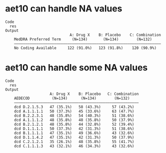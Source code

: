 # aet10 can handle NA values

    Code
      res
    Output
                                 A: Drug X    B: Placebo    C: Combination
        MedDRA Preferred Term     (N=134)       (N=134)        (N=132)    
        ——————————————————————————————————————————————————————————————————
        No Coding Available     122 (91.0%)   123 (91.8%)    120 (90.9%)  

# aet10 can handle some NA values

    Code
      res
    Output
                        A: Drug X    B: Placebo   C: Combination
        AEDECOD          (N=134)      (N=134)        (N=132)    
        ————————————————————————————————————————————————————————
        dcd D.2.1.5.3   47 (35.1%)   58 (43.3%)     57 (43.2%)  
        dcd A.1.1.1.1   50 (37.3%)   45 (33.6%)     63 (47.7%)  
        dcd B.2.2.3.1   48 (35.8%)   54 (40.3%)     51 (38.6%)  
        dcd A.1.1.1.2   48 (35.8%)   48 (35.8%)     50 (37.9%)  
        dcd B.2.1.2.1   48 (35.8%)   44 (32.8%)     52 (39.4%)  
        dcd D.1.1.1.1   50 (37.3%)   42 (31.3%)     51 (38.6%)  
        dcd B.1.1.1.1   47 (35.1%)   49 (36.6%)     43 (32.6%)  
        dcd D.1.1.4.2   47 (35.1%)   42 (31.3%)     50 (37.9%)  
        dcd C.2.1.2.1   35 (26.1%)   48 (35.8%)     55 (41.7%)  
        dcd C.1.1.1.3   43 (32.1%)   46 (34.3%)     43 (32.6%)  

